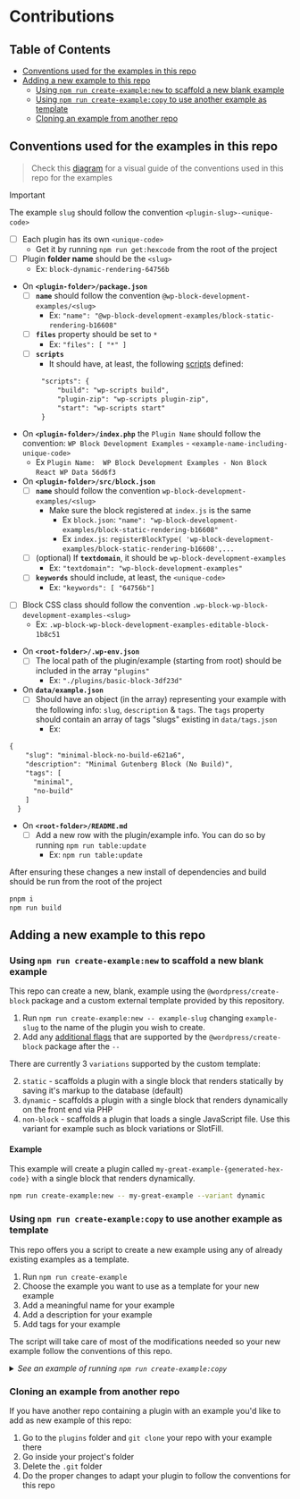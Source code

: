 # Contributions

## Table of Contents

-   [Conventions used for the examples in this repo ](#conventions-used-for-the-examples-in-this-repo)
-   [Adding a new example to this repo](#adding-a-new-example-to-this-repo)
    - [Using `npm run create-example:new` to scaffold a new blank example](#using-npm-run-create-examplenew-to-scaffold-a-new-blank-example)
    - [Using `npm run create-example:copy` to use another example as template](#using-npm-run-create-examplecopy-to-use-another-example-as-template)
    - [Cloning an example from another repo](#cloning-an-example-from-another-repo)

## Conventions used for the examples in this repo

> Check this [diagram](https://excalidraw.com/#json=apQs7adCZz7h45IayXAA5,k_i_h_XO_sixg7m1ev-2EA) for a visual guide of the conventions used in this repo for the examples

> [!IMPORTANT]
> The example `slug` should follow the convention `<plugin-slug>-<unique-code>`

-   [ ] Each plugin has its own `<unique-code>`
    -   Get it by running `npm run get:hexcode` from the root of the project
-   [ ] Plugin **folder name** should be the `<slug>`
    -   Ex: `block-dynamic-rendering-64756b`
-   On **`<plugin-folder>/package.json`**
    -   [ ] **`name`** should follow the convention `@wp-block-development-examples/<slug>`
        -   Ex: `"name": "@wp-block-development-examples/block-static-rendering-b16608"`
    -   [ ] **`files`** property should be set to `*`
        -   Ex: `"files": [ "*" ]`
    -   [ ] **`scripts`**
        -   It should have, at least, the following [scripts](https://developer.wordpress.org/block-editor/reference-guides/packages/packages-scripts/) defined:

```
        "scripts": {
            "build": "wp-scripts build",
            "plugin-zip": "wp-scripts plugin-zip",
            "start": "wp-scripts start"
        }
```

-   On **`<plugin-folder>/index.php`** the `Plugin Name` should follow the convention: `WP Block Development Examples` - `<example-name-including-unique-code>`
    -   Ex `Plugin Name:  WP Block Development Examples - Non Block React WP Data 56d6f3`
-   On **`<plugin-folder>/src/block.json`**
    -   [ ] **`name`** should follow the convention `wp-block-development-examples/<slug>`
        -   Make sure the block registered at `index.js` is the same
            -   Ex `block.json`: `"name": "wp-block-development-examples/block-static-rendering-b16608"`
            -   Ex `index.js`: `registerBlockType( 'wp-block-development-examples/block-static-rendering-b16608',...`
    -   [ ] (optional) If **`textdomain`**, it should be `wp-block-development-examples`
        -   Ex: `"textdomain": "wp-block-development-examples"`
    -   [ ] **`keywords`** should include, at least, the `<unique-code>`
        -   Ex: `"keywords": [ "64756b"]`
-   [ ] Block CSS class should follow the convention `.wp-block-wp-block-development-examples-<slug>`
    -   Ex: `.wp-block-wp-block-development-examples-editable-block-1b8c51`
-   On **`<root-folder>/.wp-env.json`**
    -   [ ] The local path of the plugin/example (starting from root) should be included in the array `"plugins"`
        -   Ex: `"./plugins/basic-block-3df23d"`
-   On **`data/example.json`**
    -   [ ] Should have an object (in the array) representing your example with the following info: `slug`, `description` & `tags`. The `tags` property should contain an array of tags "slugs" existing in `data/tags.json`
        -   Ex:

```
{
    "slug": "minimal-block-no-build-e621a6",
    "description": "Minimal Gutenberg Block (No Build)",
    "tags": [
      "minimal",
      "no-build"
    ]
  }
```

-   On **`<root-folder>/README.md`**
    -   [ ] Add a new row with the plugin/example info. You can do so by running `npm run table:update`
        -   Ex: `npm run table:update`

After ensuring these changes a new install of dependencies and build should be run from the root of the project

```
pnpm i
npm run build
```

## Adding a new example to this repo

### Using `npm run create-example:new` to scaffold a new blank example

This repo can create a new, blank, example using the `@wordpress/create-block` package and a custom external template provided by this repository.

1. Run `npm run create-example:new -- example-slug` changing `example-slug` to the name of the plugin you wish to create.
2. Add any [additional flags](https://developer.wordpress.org/block-editor/reference-guides/packages/packages-create-block/#options) that are supported by the `@wordpress/create-block` package after the `--`

There are currently 3 `variations` supported by the custom template:

2. `static` - scaffolds a plugin with a single block that renders statically by saving it's markup to the database (default)
1. `dynamic` - scaffolds a plugin with a single block that renders dynamically on the front end via PHP
1. `non-block` - scaffolds a plugin that loads a single JavaScript file. Use this variant for example such as block variations or SlotFill.

#### Example

This example will create a plugin called `my-great-example-{generated-hex-code}` with a single block that renders dynamically.

```zsh
npm run create-example:new -- my-great-example --variant dynamic
```

### Using `npm run create-example:copy` to use another example as template

This repo offers you a script to create a new example using any of already existing examples as a template.

1. Run `npm run create-example`
1. Choose the example you want to use as a template for your new example
1. Add a meaningful name for your example
1. Add a description for your example
1. Add tags for your example

The script will take care of most of the modifications needed so your new example follow the conventions of this repo.

<details>
  <summary><em>See an example of running <code>npm run create-example:copy</code></em></summary>
  <img src="./assets/cli/create-example-copy.gif">
</details>

### Cloning an example from another repo

If you have another repo containing a plugin with an example you'd like to add as new example of this repo:

1. Go to the `plugins` folder and `git clone` your repo with your example there
1. Go inside your project's folder
1. Delete the `.git` folder
1. Do the proper changes to adapt your plugin to follow the conventions for this repo
